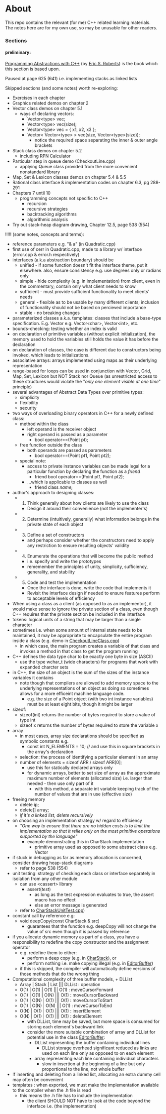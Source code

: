 # About
This repo contains the relevant (for me) C++ related learning materials. <br>
The notes here are for my own use, so may be unusable for other readers.

### Sections

#### preliminary:
[Programming Abstractions with C++](https://web.stanford.edu/dept/cs_edu/resources/textbook/) (by [Eric S. Roberts](https://cs.stanford.edu/people/eroberts/)) is the book which this section is based upon. 

Paused at page 625 (641) i.e. implementing stacks as linked lists<br>

Skipped sections (and some notes) worth re-exploring:
- Exercises in each chapter
- Graphics related demos on chapter 2
- Vector class demos on chapter 5.1
  - ways of declaring vectors:
    - Vector&lt;type> vec;
    - Vector&lt;type> vec(size);
    - Vector&lt;type> vec = { x1, x2, x3 };
    - Vector&lt; Vector&lt;type> > vec(size, Vector&lt;type>(size));
      - notice the required space separating the inner & outer angle brackets
- Stack class demos on chapter 5.2
  - including RPN Calculator
- Particular step in queue demo (CheckoutLine.cpp)
  - applying Queue class provided from the more convenient nonstandard library
- Map, Set & Lexicon classes demos on chapter 5.4 & 5.5
- Rational class interface & implementation codes on chapter 6.3, pg 288-291
- Chapters 7 until 10
  - programming concepts not specific to C++
    - recursion
    - recursive strategies
    - backtracking algorithms
    - algorithmic analysis
- Try out stack-heap diagram drawing, Chapter 12.5, page 538 (554)

!!!!! (some notes, concepts and terms):
- reference parameters e.g. "& a" (in Quadratic.cpp)
- first use of cerr in Quadratic.cpp, made to a library w/ interface (error.cpp & error.h respectively)
- interfaces (a.k.a abstraction boundary) should be
  - unified - if some function doesn't fit the interface theme, put it elsewhere. also, ensure consistency e.g. use degrees only or radians only
  - simple - hide complexity (e.g. in implementation) from client, even in the commentary; contain only what client needs to know
  - sufficient - must provide sufficient functionality to meet clients' needs
  - general - flexible as to be usable by many different clients; inclusion of functionality should not be based on percieved importance
  - stable - no breaking changes
- parameterized classes a.k.a. templates: classes that include a base-type specification. E.g. Vector e.g. Vector&lt;char>, Vector&lt;int>, etc.
- bounds-checking: testing whether an index is valid
- on declaration of primitive variables (without explicit initialization), the memory used to hold the variables still holds the value it has before the declaration
- on declaration of classes, the case is different due to constructors being invoked, which leads to initializations.
- associative arrays: arrays implemented using maps as their underlying representation
- range-based for loops can be used in conjunction with Vector, Grid, Map, Set, Lexicon but NOT Stack nor Queue (as unrestricted access to these structures would violate the "*only one element visible at one time*" principle)
- several advantages of Abstract Data Types over primitive types:
  - simplicity
  - flexibility
  - security
- two ways of overloading binary operators in C++ for a newly defined class:
  - method within the class
    - left operand is the receiver object
    - right operand is passed as a parameter
      - bool operator==(Point pt);
  - free function outside the class
    - both operands are passed as parameters
      - bool operator==(Point pt1, Point pt2);
  - special note:
    - access to private instance variables can be made legal for a particular function by declaring the function as a *friend*
      - friend bool operator==(Point pt1, Point pt2);
    - ...which is applicable to classes as well
      - friend class *name*;
- author's approach to designing classes:
  - 1) Think generally about how clients are likely to use the class
    - Design it around their convenience (not the implementer's)
  - 2) Determine (intuitively, generally) what information belongs in the private state of each object
  - 3) Define a set of constructors
    - and perhaps consider whether the constructors need to apply any restriction to ensure resulting objects' validity
  - 4) Enumerate the operations that will become the public method
    - i.e. specify and write the prototypes
    - rememember the principles of unity, simplicity, sufficiency, generality, and stability
  - 5) Code and test the implementation
    - Once the interface is done, write the code that implements it
    - Revisit the interface design if needed to ensure features perform to acceptable levels of efficiency
- When using a class as a client (as opposed to as an implementor), it would make sense to ignore the private section of a class, even though C++ requires that the private section be included in the interface
- tokens: logical units of a string that may be larger than a single character
- sometimes i.e. when some amount of internal state needs to be maintained, it may be appropriate to encapsulate the entire program inside a class (e.g. demo in [CheckoutLineClass.cpp](https://github.com/wafibismail/exploring-cpp/blob/main/preliminary/CheckoutLineClass.cpp))
  - in which case, the main program creates a variable of that class and invokes a method in that class to get the program running
- C++ defines the data type char to be exactly one byte in size (ASCII)
  - use the type wchar_t (wide characters) for programs that work with expanded charcter sets
- in C++, the size of an object is the sum of the sizes of the instance variables it contains
  - note though that compilers are allowed to add memory space to the underlying representations of an object as doing so sometimes allows for a more efficeint machine language code.
    - e.g. the size of a Point object (with two int instance variables) must be at least eight bits, though it might be larger
- sizeof:
  - sizeof(int) returns the number of bytes required to store a value of type int
  - sizeof x returns the number of bytes required to store the variable x
- array
  - in most cases, array size declarations should be specified as symbolic constants e.g.
    - const int N_ELEMENTS = 10; // and use this in square brackets in the array's declaration
  - selection: the process of identifying a particular element in an array
  - number of elements = sizeof ARR / sizeof ARR[0];
    - use this for statically declared arrays only
    - for dynamic arrays, better to set size of array as the approximate maximum number of elements (allocated size) i.e. larger than needed - then use only part of it
      - with this method, a separate int variable keeping track of the number of values that are in use (effective size)
- freeing memory
  - delete ip;
  - delete[] array;
  - *if it's a linked list, delete recursively*
- on choosing an implementation strategy w/ regard to efficiency
  - *"One way to ensure that there are no hidden costs is to limit the implementation so that it relies only on the most primitive operations supported by the language"*
    - example demonstrating this in CharStack implementation
      - primitive array used as opposed to some abstract class e.g. Vector
- if stuck in debugging as far as memory allocation is concerned, consider drawing heap-stack diagrams
  - refer to page 538 (554)
- unit testing: strategy of checking each class or interface separately in isolation from any other module
  - can use &lt;cassert> library
    - assert(*test*)
      - as long as the test expression evaluates to true, the assert macro has no effect
      - else an error message is generated
  - refer to [CharStackUnitTest.cpp](https://github.com/wafibismail/exploring-cpp/blob/main/preliminary/CharStackUnitTest.cpp))
- constant call by reference e.g:
  - void deepCopy(const CharStack & src)
    - guarantees that the function e.g. deepCopy will not change the value of src even though it is passed by reference
- if you allocate dynamic memory as part of a class, you have a responsibility to redefine the copy constructor and the assignment operator
  - e.g. redefine them to either:
    - perform a deep copy (e.g. in [CharStack](https://github.com/wafibismail/exploring-cpp/blob/main/preliminary/charstack.cpp)), or
    - perform nothing i.e. make copying illegal (e.g. in [EditorBuffer](https://github.com/wafibismail/exploring-cpp/blob/main/preliminary/buffer.h))
  - if this is skipped, the compiler will automatically define versions of those methods that do the wrong thing
- Computational complexity of three buffer models, + DLList
  - Array | Stack | List ||| DLList : operation
  - O(1) | O(1) | O(1) ||| O(1) : moveCursorForward
  - O(1) | O(1) | O(N) ||| O(1) : moveCursorBackward
  - O(1) | O(N) | O(1) ||| O(1) : moveCursorToStart
  - O(1) | O(N) | O(N) ||| O(1) : moveCursorToEnd
  - O(N) | O(1) | O(1) ||| O(1) : insertElement
  - O(N) | O(1) | O(1) ||| O(1) : deleteElement
    - with DLList, time may be saved, but more space is consumed for storing each element's backward link
    - consider the more suitable combination of array and DLList for potential use in the class [EditorBuffer](https://github.com/wafibismail/exploring-cpp/blob/main/preliminary/buffer.cpp):
      - DLList representing the buffer containing individual lines
        - DLList storage overhead significant reduced as links are used on each line only as opposed to on each element
      - array representing each line containing individual characters
        - slow in insertion at the beginning of a line but only proportional to the line, not whole buffer
- If inserting and deleting from a linked list, allocating an extra dummy cell may often be convenient
- templates : when exported, we must make the implementation available to the compiler when the .h file is read
  - this means the .h file has to include the implementation
    - the client SHOULD NOT have to look at the code beyond the interface i.e. (the implementation)